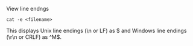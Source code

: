 View line endngs

    cat -e <filename>

This displays Unix line endings (\n or LF) as $ and Windows line endings (\r\n or CRLF) as ^M$.
